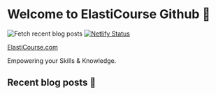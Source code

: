 # Welcome to ElastiCourse Github 👋

![Fetch recent blog posts](https://github.com/ElastiCourse/ElastiCourse/workflows/Fetch%20recent%20blog%20posts/badge.svg)
[![Netlify Status](https://api.netlify.com/api/v1/badges/40e6bfc0-e773-4e59-95a8-bacf6684756e/deploy-status)](https://app.netlify.com/sites/elasticourse-stack/deploys)


[ElastiCourse.com](https://www.elasticourse.com)

Empowering your Skills & Knowledge.

## Recent blog posts 📝

<!-- FEED-START -->
<!-- FEED-END -->

